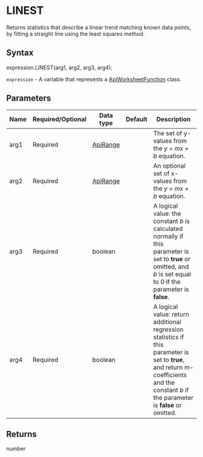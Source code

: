 # LINEST

Returns statistics that describe a linear trend matching known data points, by fitting a straight line using the least squares method.

## Syntax

expression.LINEST(arg1, arg2, arg3, arg4);

`expression` - A variable that represents a [ApiWorksheetFunction](../ApiWorksheetFunction.md) class.

## Parameters

| **Name** | **Required/Optional** | **Data type** | **Default** | **Description** |
| ------------- | ------------- | ------------- | ------------- | ------------- |
| arg1 | Required | [ApiRange](../../ApiRange/ApiRange.md) |  | The set of y-values from the <em>y = mx + b</em> equation. |
| arg2 | Required | [ApiRange](../../ApiRange/ApiRange.md) |  | An optional set of x-values from the <em>y = mx + b</em> equation. |
| arg3 | Required | boolean |  | A logical value: the constant <em>b</em> is calculated normally if this parameter is set to **true** or omitted, and <em>b</em> is set equal to 0 if the parameter is **false**. |
| arg4 | Required | boolean |  | A logical value: return additional regression statistics if this parameter is set to **true**, and return m-coefficients and the constant <em>b</em> if the parameter is **false** or omitted. |

## Returns

number
